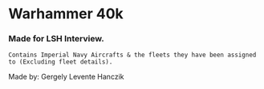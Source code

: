 # Warhammer 40k

### Made for LSH Interview.

```
Contains Imperial Navy Aircrafts & the fleets they have been assigned to (Excluding fleet details).
```

Made by: Gergely Levente Hanczik